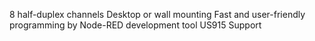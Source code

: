 8 half-duplex channels
Desktop or wall mounting
Fast and user-friendly programming by Node-RED development tool
US915 Support
